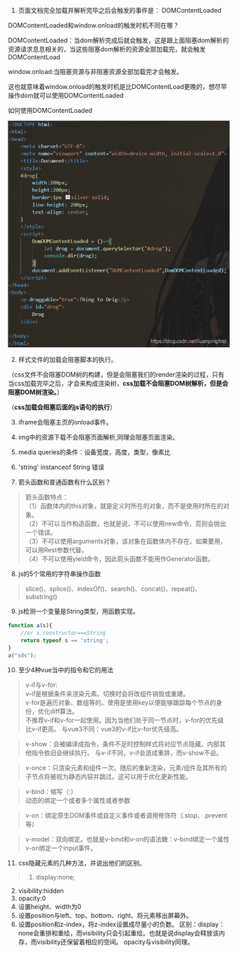 1. 页面文档完全加载并解析完毕之后会触发的事件是： DOMContentLoaded

DOMContentLoaded和window.onload的触发时机不同在哪？

DOMContentLoaded：当dom解析完成后就会触发，这是跟上面阻塞dom解析的资源请求息息相关的，当这些阻塞dom解析的资源全部加载完，就会触发DOMContentLoad

window.onload:当阻塞资源与非阻塞资源全部加载完才会触发。

这也就意味着window.onload的触发时机是比DOMContentLoad更晚的，想尽早操作dom就可以使用DOMContentLoaded

如何使用DOMContentLoaded

<img src="./DomContentLoaded.png"></img>

2. 样式文件的加载会阻塞脚本的执行。

（css文件不会阻塞DOM树的构建，但是会阻塞我们的render渲染的过程，只有当css加载完毕之后，才会来构成渲染树，**css加载不会阻塞DOM树解析，但是会阻塞DOM树渲染。**）

（**css加载会阻塞后面的js语句的执行**）


3. iframe会阻塞主页的onload事件。 


4. img中的资源下载不会阻塞页面解析,同理会阻塞页面渲染。

5. media queries的条件：设备宽度，高度，类型，像素比

6. 'string' instanceof String 错误

7. 箭头函数和普通函数有什么区别？

> 箭头函数特点：  
（1）函数体内的this对象，就是定义时所在的对象，而不是使用时所在的对象。  
（2）不可以当作构造函数，也就是说，不可以使用new命令，否则会抛出一个错误。  
（3）不可以使用arguments对象，该对象在函数体内不存在。如果要用，可以用Rest参数代替。  
（4）不可以使用yield命令，因此箭头函数不能用作Generator函数。  

8. js的5个常用的字符串操作函数

> slice()、splice()、indexOf()、search()、concat()、repeat()、substring()

9. js检测一个变量是String类型，用函数实现。
```js
function a(s){
    //or s.constructor===String
    return typeof s == 'string';
}
a("sds");

```

10. 至少4种vue当中的指令和它的用法

>v-if与v-for:  
v-if是根据条件来渲染元素。切换时会将改组件销毁或重建。  
v-for是遍历对象、数组等的。使用是使用key以便能够跟踪每个节点的身份，优化diff算法。  
不推荐v-if和v-for一起使用。因为当他们处于同一节点时，v-for的优先级比v-if更高。
与vue3不同：vue3的v-if比v-for优先级高。

>v-show：会被编译成指令，条件不足时控制样式将对应节点隐藏。内部其他指令依旧会继续执行。
与v-if不同，v-if会造成重排，而v-show不会。

>v-once：只渲染元素和组件一次。随后的重新渲染，元素/组件及其所有的子节点将被视为静态内容并跳过。这可以用于优化更新性能。

>v-bind：缩写（:）  
动态的绑定一个或者多个属性或者参数

>v-on：绑定原生DOM事件或自定义事件或者调用修饰符（.stop、.prevent等）

>v-model：双向绑定。也就是v-bind和v-on的语法糖：v-bind绑定一个属性 v-on绑定一个input事件。

11. css隐藏元素的几种方法，并说出他们的区别。

>1. display:none;  
2. visibility:hidden
3. opacity:0
4. 设置height、width为0
5. 设置position与left、top、bottom、right、将元素移出屏幕外。
6. 设置position和z-index，将z-index设置成尽量小的负数。
区别：display：none会重排和重绘，而visibility只会引起重绘。也就是说display会释放该内存，而visibility还保留着相应的空间。
opacity与visibility同理。


